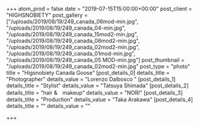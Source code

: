 +++
atom_prod = false
date = "2019-07-15T15:00:00+00:00"
post_client = "HIGHSNOBIETY"
post_gallery = ["/uploads/2019/08/19/249_canada_06mod-min.jpg", "/uploads/2019/08/19/249_canada_04-min.jpg", "/uploads/2019/08/19/249_canada_15mod2-min.jpg", "/uploads/2019/08/19/249_canada_08mod2-min.jpg", "/uploads/2019/08/19/249_canada_02mod2-min.jpg", "/uploads/2019/08/19/249_canada_01mod-min.jpg", "/uploads/2019/08/19/249_canada_05 MOD-min.jpg"]
post_thumbnail = "/uploads/2019/08/19/249_canada_02mod2-min.jpg"
post_type = "photo"
title = "Higsnobiety Canada Goose"
[post_details_0]
details_title = "Photographer"
details_value = "Lorenzo Dalbosco "
[post_details_1]
details_title = "Stylist"
details_value = "Tatsuya Shimada"
[post_details_2]
details_title = "hair &　makeup"
details_value = "NORI"
[post_details_3]
details_title = "Production"
details_value = "Taka Arakawa"
[post_details_4]
details_title = ""
details_value = ""

+++
